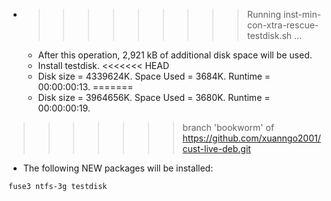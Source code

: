 * >>>>>>>>> Running inst-min-con-xtra-rescue-testdisk.sh ...
  * After this operation, 2,921 kB of additional disk space will be used.
  * Install testdisk.
<<<<<<< HEAD
  * Disk size = 4339624K. Space Used = 3684K. Runtime = 00:00:00:13.
=======
  * Disk size = 3964656K. Space Used = 3680K. Runtime = 00:00:00:19.
>>>>>>> branch 'bookworm' of https://github.com/xuanngo2001/cust-live-deb.git
  * The following NEW packages will be installed:
  ```bash
fuse3 ntfs-3g testdisk
  ```
